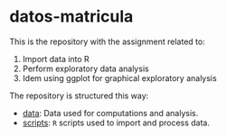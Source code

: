 # datos-matricula

This is the repository with the assignment related to:

1. Import data into R
2. Perform exploratory data analysis
3. Idem using ggplot for graphical exploratory analysis

The repository is structured this way:

- [data](data): Data used for computations and analysis.
- [scripts](scripts): `R` scripts used to import and process data.
